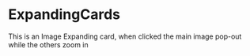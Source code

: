 # ExpandingCards

This is an Image Expanding card, when clicked the main image pop-out while the others zoom in 
